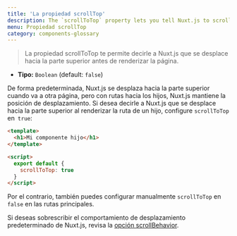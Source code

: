 ```yaml
---
title: 'La propiedad scrollTop'
description: The `scrollToTop` property lets you tell Nuxt.js to scroll to the top before rendering the page.
menu: Propiedad scrollTop
category: components-glossary
---
```


> La propiedad scrollToTop te permite decirle a Nuxt.js que se desplace hacia la parte superior antes de renderizar la página.

- **Tipo:** `Boolean` (default: `false`)

De forma predeterminada, Nuxt.js se desplaza hacia la parte superior cuando va a otra página, pero con rutas hacia los hijos, Nuxt.js mantiene la posición de desplazamiento. Si desea decirle a Nuxt.js que se desplace hacia la parte superior al renderizar la ruta de un hijo, configure `scrollToTop` en` true`:

```html
<template>
  <h1>Mi componente hijo</h1>
</template>

<script>
  export default {
    scrollToTop: true
  }
</script>
```

Por el contrario, también puedes configurar manualmente `scrollToTop` en` false` en las rutas principales.

Si deseas sobrescribir el comportamiento de desplazamiento predeterminado de Nuxt.js, revisa la [opción scrollBehavior](/guides/configuration-glossary/configuration-router#scrollbehavior).
